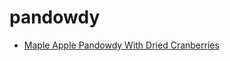 # pandowdy

 * [Maple Apple Pandowdy With Dried Cranberries](../index/m/maple-apple-pandowdy-with-dried-cranberries-355811.json)
